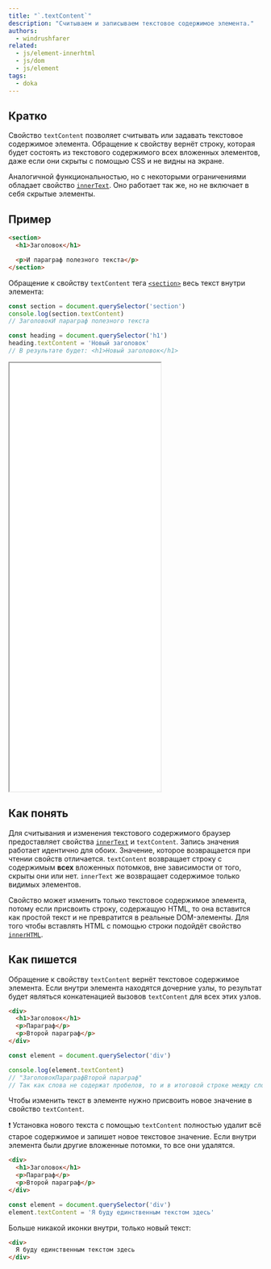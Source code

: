 ```yaml
---
title: "`.textContent`"
description: "Считываем и записываем текстовое содержимое элемента."
authors:
  - windrushfarer
related:
  - js/element-innerhtml
  - js/dom
  - js/element
tags:
  - doka
---
```


## Кратко

Свойство `textContent` позволяет считывать или задавать текстовое содержимое элемента. Обращение к свойству вернёт строку, которая будет состоять из текстового содержимого всех вложенных элементов, даже если они скрыты с помощью CSS и не видны на экране.

Аналогичной функциональностью, но с некоторыми ограничениями обладает свойство [`innerText`](/js/element-innertext/). Оно работает так же, но не включает в себя скрытые элементы.

## Пример
```html
<section>
  <h1>Заголовок</h1>

  <p>И параграф полезного текста</p>
</section>
```

Обращение к свойству `textContent` тега [`<section>`](/html/section/) весь текст внутри элемента:
```js
const section = document.querySelector('section')
console.log(section.textContent)
// ЗаголовокИ параграф полезного текста

const heading = document.querySelector('h1')
heading.textContent = 'Новый заголовок'
// В результате будет: <h1>Новый заголовок</h1>
```

<iframe title="Element.textContent — Element.textContent — Дока" src="demos/index/" height="850"></iframe>

## Как понять

Для считывания и изменения текстового  содержимого браузер предоставляет свойства [`innerText`](/js/element-innertext/) и `textContent`. Запись значения работает идентично для обоих. Значение, которое возвращается при чтении свойств отличается. `textContent` возвращает строку с содержимым **всех** вложенных потомков, вне зависимости от того, скрыты они или нет. `innerText` же возвращает содержимое только видимых элементов.

Свойство может изменить только текстовое содержимое элемента, потому если присвоить строку, содержащую HTML, то она вставится как простой текст и не превратится в реальные DOM-элементы. Для того чтобы вставлять HTML c помощью строки подойдёт свойство [`innerHTML`](/js/element-innerhtml/).

## Как пишется

Обращение к свойству `textContent` вернёт текстовое содержимое элемента. Если внутри элемента находятся дочерние узлы, то результат будет являться конкатенацией вызовов `textContent` для всех этих узлов.

```html
<div>
  <h1>Заголовок</h1>
  <p>Параграф</p>
  <p>Второй параграф</p>
</div>
```

```js
const element = document.querySelector('div')

console.log(element.textContent)
// "ЗаголовокПараграфВторой параграф"
// Так как слова не содержат пробелов, то и в итоговой строке между словами их тоже не будет
```

Чтобы изменить текст в элементе нужно присвоить новое значение в свойство `textContent`.

<aside>

❗️ Установка нового текста с помощью `textContent` полностью удалит всё старое содержимое и запишет новое текстовое значение. Если внутри элемента были другие вложенные потомки, то все они удалятся.

</aside>

```html
<div>
  <h1>Заголовок</h1>
  <p>Параграф</p>
  <p>Второй параграф</p>
</div>
```

```js
const element = document.querySelector('div')
element.textContent = 'Я буду единственным текстом здесь'
```

Больше никакой иконки внутри, только новый текст:

```html
<div>
  Я буду единственным текстом здесь
</div>
```

